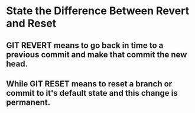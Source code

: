 # State the Difference Between Revert and Reset
## GIT REVERT means to go back in time to a previous commit and make that commit the new head.
## While GIT RESET means to reset a branch or commit to it's default state and this change is permanent.
